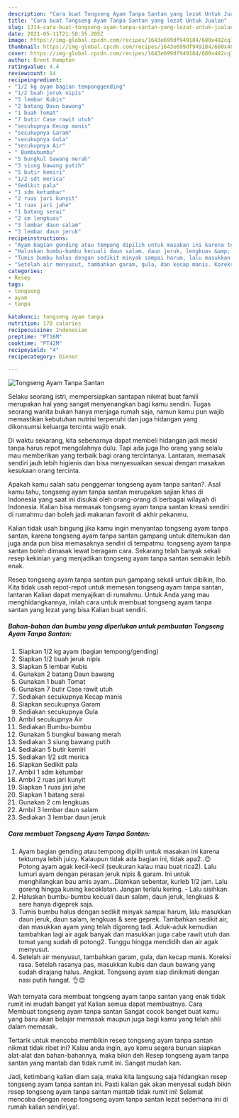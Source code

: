 ```yaml
---
description: "Cara buat Tongseng Ayam Tanpa Santan yang lezat Untuk Jualan"
title: "Cara buat Tongseng Ayam Tanpa Santan yang lezat Untuk Jualan"
slug: 1314-cara-buat-tongseng-ayam-tanpa-santan-yang-lezat-untuk-jualan
date: 2021-05-11T21:50:55.205Z
image: https://img-global.cpcdn.com/recipes/1643e699df949184/680x482cq70/tongseng-ayam-tanpa-santan-foto-resep-utama.jpg
thumbnail: https://img-global.cpcdn.com/recipes/1643e699df949184/680x482cq70/tongseng-ayam-tanpa-santan-foto-resep-utama.jpg
cover: https://img-global.cpcdn.com/recipes/1643e699df949184/680x482cq70/tongseng-ayam-tanpa-santan-foto-resep-utama.jpg
author: Brent Hampton
ratingvalue: 4.4
reviewcount: 14
recipeingredient:
- "1/2 kg ayam bagian temponggending"
- "1/2 buah jeruk nipis"
- "5 lembar Kubis"
- "2 batang Daun bawang"
- "1 buah Tomat"
- "7 butir Case rawit utuh"
- "secukupnya Kecap manis"
- "secukupnya Garam"
- "secukupnya Gula"
- "secukupnya Air"
- " Bumbubumbu"
- "5 bungkul bawang merah"
- "3 siung bawang putih"
- "5 butir kemiri"
- "1/2 sdt merica"
- "Sedikit pala"
- "1 sdm ketumbar"
- "2 ruas jari kunyit"
- "1 ruas jari jahe"
- "1 batang serai"
- "2 cm lengkuas"
- "3 lembar daun salam"
- "3 lembar daun jeruk"
recipeinstructions:
- "Ayam bagian gending atau tempong dipilih untuk masakan ini karena tekturnya lebih juicy. Kalaupun tidak ada bagian ini, tidak apa2..😊Potong ayam agak kecil-kecil (seukuran kalau mau buat rica2). Lalu lumuri ayam dengan perasan jeruk nipis &amp; garam. Ini untuk menghilangkan bau amis ayam...Diamkan sebentar, kurleb 1/2 jam. Lalu goreng hingga kuning kecoklatan. Jangan terlalu kering. Lalu sisihkan."
- "Haluskan bumbu-bumbu kecuali daun salam, daun jeruk, lengkuas &amp; sere hanya digeprek saja."
- "Tumis bumbu halus dengan sedikit minyak sampai harum, lalu masukkan daun jeruk, daun salam, lengkuas &amp; sere geprek. Tambahkan sedikit air, dan masukkan ayam yang telah digoreng tadi. Aduk-aduk kemudian tambahkan lagi air agak banyak dan masukkan juga cabe rawit utuh dan tomat yang sudah di potong2. Tunggu hingga mendidih dan air agak menyusut."
- "Setelah air menyusut, tambahkan garam, gula, dan kecap manis. Koreksi rasa. Setelah rasanya pas, masukkan kubis dan daun bawang yang sudah dirajang halus. Angkat. Tongseng ayam siap dinikmati dengan nasi putih hangat. 👌😊"
categories:
- Resep
tags:
- tongseng
- ayam
- tanpa

katakunci: tongseng ayam tanpa 
nutrition: 178 calories
recipecuisine: Indonesian
preptime: "PT16M"
cooktime: "PT42M"
recipeyield: "4"
recipecategory: Dinner

---
```



![Tongseng Ayam Tanpa Santan](https://img-global.cpcdn.com/recipes/1643e699df949184/680x482cq70/tongseng-ayam-tanpa-santan-foto-resep-utama.jpg)

Selaku seorang istri, mempersiapkan santapan nikmat buat famili merupakan hal yang sangat menyenangkan bagi kamu sendiri. Tugas seorang  wanita bukan hanya menjaga rumah saja, namun kamu pun wajib memastikan kebutuhan nutrisi terpenuhi dan juga hidangan yang dikonsumsi keluarga tercinta wajib enak.

Di waktu  sekarang, kita sebenarnya dapat membeli hidangan jadi meski tanpa harus repot mengolahnya dulu. Tapi ada juga lho orang yang selalu mau memberikan yang terbaik bagi orang tercintanya. Lantaran, memasak sendiri jauh lebih higienis dan bisa menyesuaikan sesuai dengan masakan kesukaan orang tercinta. 



Apakah kamu salah satu penggemar tongseng ayam tanpa santan?. Asal kamu tahu, tongseng ayam tanpa santan merupakan sajian khas di Indonesia yang saat ini disukai oleh orang-orang di berbagai wilayah di Indonesia. Kalian bisa memasak tongseng ayam tanpa santan kreasi sendiri di rumahmu dan boleh jadi makanan favorit di akhir pekanmu.

Kalian tidak usah bingung jika kamu ingin menyantap tongseng ayam tanpa santan, karena tongseng ayam tanpa santan gampang untuk ditemukan dan juga anda pun bisa memasaknya sendiri di tempatmu. tongseng ayam tanpa santan boleh dimasak lewat beragam cara. Sekarang telah banyak sekali resep kekinian yang menjadikan tongseng ayam tanpa santan semakin lebih enak.

Resep tongseng ayam tanpa santan pun gampang sekali untuk dibikin, lho. Kita tidak usah repot-repot untuk memesan tongseng ayam tanpa santan, lantaran Kalian dapat menyajikan di rumahmu. Untuk Anda yang mau menghidangkannya, inilah cara untuk membuat tongseng ayam tanpa santan yang lezat yang bisa Kalian buat sendiri.

<!--inarticleads1-->

##### Bahan-bahan dan bumbu yang diperlukan untuk pembuatan Tongseng Ayam Tanpa Santan:

1. Siapkan 1/2 kg ayam (bagian tempong/gending)
1. Siapkan 1/2 buah jeruk nipis
1. Siapkan 5 lembar Kubis
1. Gunakan 2 batang Daun bawang
1. Gunakan 1 buah Tomat
1. Gunakan 7 butir Case rawit utuh
1. Sediakan secukupnya Kecap manis
1. Siapkan secukupnya Garam
1. Sediakan secukupnya Gula
1. Ambil secukupnya Air
1. Sediakan  Bumbu-bumbu
1. Gunakan 5 bungkul bawang merah
1. Sediakan 3 siung bawang putih
1. Sediakan 5 butir kemiri
1. Sediakan 1/2 sdt merica
1. Siapkan Sedikit pala
1. Ambil 1 sdm ketumbar
1. Ambil 2 ruas jari kunyit
1. Siapkan 1 ruas jari jahe
1. Siapkan 1 batang serai
1. Gunakan 2 cm lengkuas
1. Ambil 3 lembar daun salam
1. Sediakan 3 lembar daun jeruk




<!--inarticleads2-->

##### Cara membuat Tongseng Ayam Tanpa Santan:

1. Ayam bagian gending atau tempong dipilih untuk masakan ini karena tekturnya lebih juicy. Kalaupun tidak ada bagian ini, tidak apa2..😊Potong ayam agak kecil-kecil (seukuran kalau mau buat rica2). Lalu lumuri ayam dengan perasan jeruk nipis &amp; garam. Ini untuk menghilangkan bau amis ayam...Diamkan sebentar, kurleb 1/2 jam. Lalu goreng hingga kuning kecoklatan. Jangan terlalu kering. - Lalu sisihkan.
1. Haluskan bumbu-bumbu kecuali daun salam, daun jeruk, lengkuas &amp; sere hanya digeprek saja.
1. Tumis bumbu halus dengan sedikit minyak sampai harum, lalu masukkan daun jeruk, daun salam, lengkuas &amp; sere geprek. Tambahkan sedikit air, dan masukkan ayam yang telah digoreng tadi. Aduk-aduk kemudian tambahkan lagi air agak banyak dan masukkan juga cabe rawit utuh dan tomat yang sudah di potong2. Tunggu hingga mendidih dan air agak menyusut.
1. Setelah air menyusut, tambahkan garam, gula, dan kecap manis. Koreksi rasa. Setelah rasanya pas, masukkan kubis dan daun bawang yang sudah dirajang halus. Angkat. Tongseng ayam siap dinikmati dengan nasi putih hangat. 👌😊




Wah ternyata cara membuat tongseng ayam tanpa santan yang enak tidak rumit ini mudah banget ya! Kalian semua dapat membuatnya. Cara Membuat tongseng ayam tanpa santan Sangat cocok banget buat kamu yang baru akan belajar memasak maupun juga bagi kamu yang telah ahli dalam memasak.

Tertarik untuk mencoba membikin resep tongseng ayam tanpa santan nikmat tidak ribet ini? Kalau anda ingin, ayo kamu segera buruan siapkan alat-alat dan bahan-bahannya, maka bikin deh Resep tongseng ayam tanpa santan yang mantab dan tidak rumit ini. Sangat mudah kan. 

Jadi, ketimbang kalian diam saja, maka kita langsung saja hidangkan resep tongseng ayam tanpa santan ini. Pasti kalian gak akan menyesal sudah bikin resep tongseng ayam tanpa santan mantab tidak rumit ini! Selamat mencoba dengan resep tongseng ayam tanpa santan lezat sederhana ini di rumah kalian sendiri,ya!.


